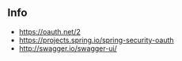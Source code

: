 ## Info
- https://oauth.net/2
- https://projects.spring.io/spring-security-oauth
- http://swagger.io/swagger-ui/